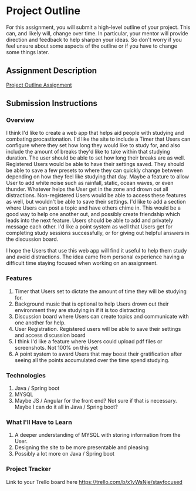# Project Outline
For this assignment, you will submit a high-level outline of your project. This can, and likely will, change over time. In particular, your mentor will provide direction and feedback to help sharpen your ideas. So don't worry if you feel unsure about some aspects of the outline or if you have to change some things later.

## Assignment Description
[Project Outline Assignment](https://education.launchcode.org/liftoff/modules/assignments/project-outline)

## Submission Instructions

### Overview
I think I'd like to create a web app that helps aid people with studying and combating procastionation. 
I'd like the site to include a Timer that Users can configure where they set how long they would like to study for, and also include the amount of breaks they'd like to take within that studying duration. The user should be able to set how long their breaks are as well. Registered Users would be able to have their settings saved. They should be able to save a few presets to where they can quickly change between depending on how they feel like studying that day. Maybe a feature to allow User to add white noise such as rainfall, static, ocean waves, or even thunder. Whatever helps the User get in the zone and drown out all distractions. Non-registered Users would be able to access these features as well, but wouldn't be able to save their settings. I'd like to add a section where Users can post a topic and have others chime in. This would be a good way to help one another out, and possibly create friendship which leads into the next feature. Users should be able to add and privately message each other. I'd like a point system as well that Users get for completing study sessions successfully, or for giving out helpful answers in the discussion board.

I hope the Users that use this web app will find it useful to help them study and avoid distractions. 
The idea came from personal experience having a difficult time staying focused when working on an assignment. 

### Features
1. Timer that Users set to dictate the amount of time they will be studying for.
2. Background music that is optional to help Users drown out their environment they are studying in if it is too distracting
3. Discussion board where Users can create topics and communicate with one another for help.
4. User Registration. Registered users will be able to save their settings and access discussion board
5. I think I'd like a feature where Users could upload pdf files or screenshots. Not 100% on this yet
6. A point system to award Users that may boost their gratification after seeing all the points accumulated over the time spend studying. 

### Technologies
1. Java / Spring boot
2. MYSQL
3. Maybe JS / Angular for the front end? Not sure if that is necessary. Maybe I can do it all in Java / Spring boot?

### What I'll Have to Learn
1. A deeper understanding of MYSQL with storing information from the User.
2. Designing the site to be more presentable and pleasing
3. Possibly a lot more on Java / Spring boot

### Project Tracker
Link to your Trello board here
https://trello.com/b/x1vWsNje/stayfocused